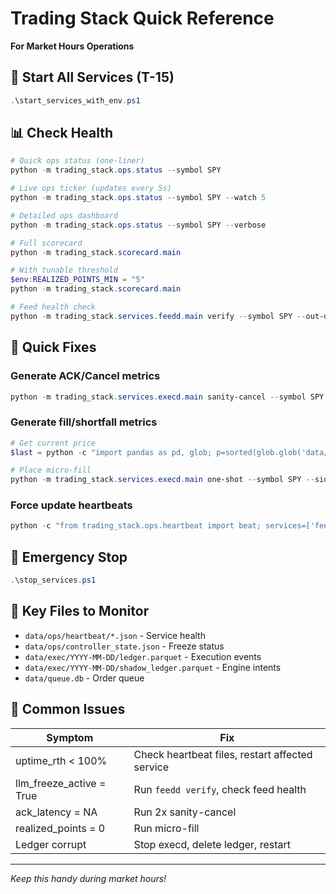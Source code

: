 # Trading Stack Quick Reference
**For Market Hours Operations**

## 🚀 Start All Services (T-15)
```powershell
.\start_services_with_env.ps1
```

## 📊 Check Health
```powershell
# Quick ops status (one-liner)
python -m trading_stack.ops.status --symbol SPY

# Live ops ticker (updates every 5s)
python -m trading_stack.ops.status --symbol SPY --watch 5

# Detailed ops dashboard
python -m trading_stack.ops.status --symbol SPY --verbose

# Full scorecard
python -m trading_stack.scorecard.main

# With tunable threshold
$env:REALIZED_POINTS_MIN = "5"
python -m trading_stack.scorecard.main

# Feed health check
python -m trading_stack.services.feedd.main verify --symbol SPY --out-dir data/live --window-min 1
```

## 💉 Quick Fixes

### Generate ACK/Cancel metrics
```powershell
python -m trading_stack.services.execd.main sanity-cancel --symbol SPY --qty 1 --limit 0.01
```

### Generate fill/shortfall metrics
```powershell
# Get current price
$last = python -c "import pandas as pd, glob; p=sorted(glob.glob('data/live/*/bars1s_SPY.parquet'))[-1]; df=pd.read_parquet(p); print(float(df['close'].iloc[-1]))"

# Place micro-fill
python -m trading_stack.services.execd.main one-shot --symbol SPY --side BUY --qty 1 --limit ($last + 0.03) --bars-path (Get-ChildItem data/live/*/bars1s_SPY.parquet | Sort -Last 1).FullName --ttl-sec 5
```

### Force update heartbeats
```powershell
python -c "from trading_stack.ops.heartbeat import beat; services=['feedd','engined','advisor','controller','execd']; [beat(s) for s in services]; print('Updated all heartbeats')"
```

## 🛑 Emergency Stop
```powershell
.\stop_services.ps1
```

## 📁 Key Files to Monitor
- `data/ops/heartbeat/*.json` - Service health
- `data/ops/controller_state.json` - Freeze status
- `data/exec/YYYY-MM-DD/ledger.parquet` - Execution events
- `data/exec/YYYY-MM-DD/shadow_ledger.parquet` - Engine intents
- `data/queue.db` - Order queue

## 🔧 Common Issues

| Symptom | Fix |
|---------|-----|
| uptime_rth < 100% | Check heartbeat files, restart affected service |
| llm_freeze_active = True | Run `feedd verify`, check feed health |
| ack_latency = NA | Run 2x sanity-cancel |
| realized_points = 0 | Run micro-fill |
| Ledger corrupt | Stop execd, delete ledger, restart |

---
*Keep this handy during market hours!*
